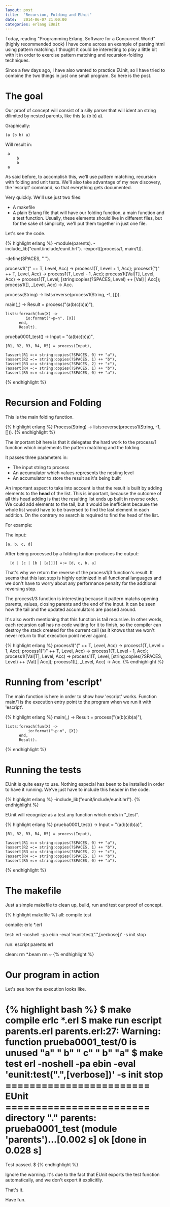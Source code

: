 ```yaml
---
layout: post
title:  "Recursion, Folding and EUnit"
date:   2014-06-07 21:00:00
categories: erlang EUnit
---
```


Today, reading "Programming Erlang, Software for a Concurrent World"
(highly recommended book) I have come across an example of parsing html
using pattern matching. I thought it could be interesting to play a little
bit with it in order to exercise pattern matching and recursion-folding
techniques.

Since a few days ago, I have also wanted to practice EUnit, so I have tried to
combine the two things in just one small program. So here is the post.

# The goal

Our proof of concept will consist of a silly parser that will ident
an string dilimited by nested parents, like this (a (b b) a).

Graphically:

	(a (b b) a)

Will result in:

     a
         b
         b
     a

As said before, to accomplish this, we'll use pattern matching, recursion
with folding and unit tests. We'll also take advantage of my new discovery,
the 'escript' command, so that everything gets documented.

Very quickly. We'll use just two files:

* A makefile
* A plain Erlang file that will have our folding function, a main function and a
test function. Usually, these elements should live in different files, but for
the sake of simplicity, we'll put them together in just one file.

Let's see the code.

{% highlight erlang %}
-module(parents).
-include_lib("eunit/include/eunit.hrl").
-export([process/1, main/1]).

-define(SPACES, "    ").


process1("(" ++ T, Level, Acc) ->
    process1(T, Level + 1, Acc);
process1(")" ++ T, Level, Acc) ->
    process1(T, Level - 1, Acc);
process1([Val|T], Level, Acc) ->
    process1(T, Level, [string:copies(?SPACES, Level) ++ [Val] | Acc]);
process1([], _Level, Acc) ->
    Acc.

process(String) ->
    lists:reverse(process1(String, -1, [])).

main(_) ->
    Result = process("(a(b(c)b)a)"),

    lists:foreach(fun(X) ->
			 io:format("~p~n", [X])
		  end,
		  Result).

prueba0001_test() ->
    Input = "(a(b(c)b)a)",

    [R1, R2, R3, R4, R5] = process(Input),

    ?assert(R1 =:= string:copies(?SPACES, 0) ++ "a"),
    ?assert(R2 =:= string:copies(?SPACES, 1) ++ "b"),
    ?assert(R3 =:= string:copies(?SPACES, 2) ++ "c"),
    ?assert(R4 =:= string:copies(?SPACES, 1) ++ "b"),
    ?assert(R5 =:= string:copies(?SPACES, 0) ++ "a").    
{% endhighlight %}

# Recursion and Folding

This is the main folding function.

{% highlight erlang %}
Process(String) ->
    lists:reverse(process1(String, -1, [])).
{% endhighlight %}

The important bit here is that it delegates the hard work
to the process/1 function which implements the pattern matching
and the folding.

It passes three parameters in:

* The input string to process
* An accumulator which values represents the nesting level
* An accumulator to store the result as it's being built

An important aspect to take into account is that the result is built
by adding elements to the __head__ of the list. This is important,
because the outcome of all this head adding is that the resulting list
ends up built in reverse order. We could add elements to the tail,
but it would be inefficient because the whole list would have to
be traversed to find the last element in each addition. On the
contrary no search is required to find the head of the list.

For example:

The input:

    [a, b, c, d]

After being processed by a folding funtion produces the output:

      [d | [c | [b | [a]]]] =:= [d, c, b, a]

That's why we return the reverse of the process1/3 function's result.
It seems that this last step is highly optimized in all functional languages
and we don't have to worry about any performance penalty for the addtional
reversing step.

The process1/3 function is interesting because it pattern matchs opening
parents, values, closing parents and the end of the input. It can be
seen how the tail and the updated accumulators are passed around.

It's also worth mentioning that this function is tail recursive. In
other words, each recursion call has no code waiting for it to
finish, so the compiler can destroy the stack created for the current
call (as it knows that we won't never return to that execution
point never again).

{% highlight erlang %}
process1("(" ++ T, Level, Acc) ->
    process1(T, Level + 1, Acc);
process1(")" ++ T, Level, Acc) ->
    process1(T, Level - 1, Acc);
process1([Val|T], Level, Acc) ->
    process1(T, Level, [string:copies(?SPACES, Level) ++ [Val] | Acc]);
process1([], _Level, Acc) ->
    Acc.
{% endhighlight %}

# Running from 'escript'

The main function is here in order to show how 'escript' works. Function
main/1 is the execution entry point to the program when we run it with
'escript'.

{% highlight erlang %}
main(_) ->
    Result = process("(a(b(c)b)a)"),

    lists:foreach(fun(X) ->
			  io:format("~p~n", [X])
 		  end,
		  Result).
{% endhighlight %}

# Running the tests

EUnit is quite easy to use. Nothing especial has been to be
installed in order to have it running. We've just have to include this header in
the code.

{% highlight erlang %}
-include_lib("eunit/include/eunit.hrl").
{% endhighlight %}

EUnit will recognize as a test any function which ends in "_test".

{% highlight erlang %}
prueba0001_test() ->
    Input = "(a(b(c)b)a)",

    [R1, R2, R3, R4, R5] = process(Input),

    ?assert(R1 =:= string:copies(?SPACES, 0) ++ "a"),
    ?assert(R2 =:= string:copies(?SPACES, 1) ++ "b"),
    ?assert(R3 =:= string:copies(?SPACES, 2) ++ "c"),
    ?assert(R4 =:= string:copies(?SPACES, 1) ++ "b"),
    ?assert(R5 =:= string:copies(?SPACES, 0) ++ "a").    
{% endhighlight %}

# The makefile

Just a simple makefile to clean up, build, run and test our
proof of concept.

{% highlight makefile %}
all: compile test

compile:
        erlc *.erl

test:
        erl -noshell -pa ebin -eval 'eunit:test(".",[verbose])' -s init stop

run:
        escript parents.erl

clean:
        rm *.beam
        rm *~*
{% endhighlight %}

# Our program in action

Let's see how the execution looks like.

{% highlight bash %}
$ make compile
erlc *.erl
$ make run
escript parents.erl
parents.erl:27: Warning: function prueba0001_test/0 is unused
"a"
"    b"
"        c"
"    b"
"a"
$ make test
erl -noshell -pa ebin -eval 'eunit:test(".",[verbose])' -s init stop
======================== EUnit ========================
directory "."
  parents: prueba0001_test (module 'parents')...[0.002 s] ok
  [done in 0.028 s]
=======================================================
  Test passed.
$
{% endhighlight %}

Ignore the warning. It's due to the fact that EUnit
exports the test function automatically, and we don't
export it explicitlly.

That's it.

Have fun.
